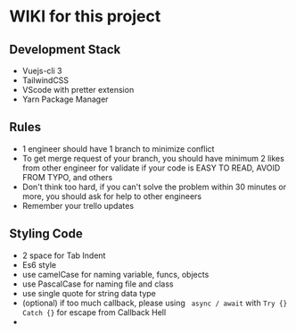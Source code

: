 #  WIKI for this project

## Development Stack
* Vuejs-cli 3
* TailwindCSS
* VScode with pretter extension
* Yarn Package Manager

## Rules
* 1 engineer should have 1 branch to minimize conflict
* To get merge request of your branch, you should have minimum 2 likes from other engineer for validate if your code is EASY TO READ, AVOID FROM TYPO, and others
* Don't think too hard, if you can't solve the problem within 30 minutes or more, you should ask for help to other engineers
* Remember your trello updates

## Styling Code
* 2 space for Tab Indent
* Es6 style
* use camelCase for naming variable, funcs, objects
* use PascalCase for naming file and class
* use single quote for string data type
* (optional) if too much callback, please using ``` async / await``` with `` Try {} Catch {} `` for escape from Callback Hell
* 
